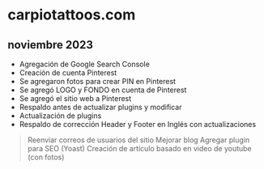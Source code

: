 # carpiotattoos.com

## noviembre 2023

* Agregación de Google Search Console
* Creación de cuenta Pinterest
* Se agregaron fotos para crear PIN en Pinterest
* Se agregó LOGO y FONDO en cuenta de Pinterest
* Se agregó el sitio web a Pinterest
* Respaldo antes de actualizar plugins y modificar
* Actualización de plugins
* Respaldo de corrección Header y Footer en Inglés con actualizaciones


>Reenviar correos de usuarios del sitio
>Mejorar blog
>Agregar plugin para SEO (Yoast)
>Creación de artículo basado en video de youtube (con fotos)


